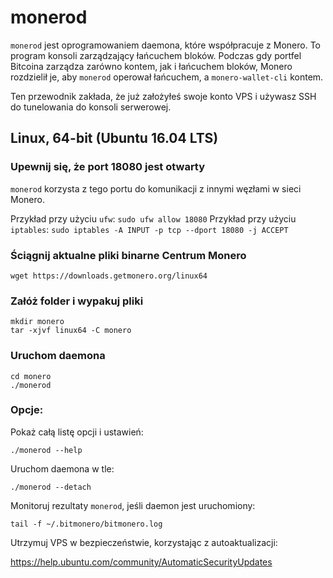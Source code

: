 # monerod

`monerod` jest oprogramowaniem daemona, które współpracuje z Monero. To program konsoli zarządzający łańcuchem bloków. Podczas gdy portfel Bitcoina zarządza zarówno kontem, jak i łańcuchem bloków, Monero rozdzielił je, aby `monerod` operował łańcuchem, a `monero-wallet-cli` kontem.

Ten przewodnik zakłada, że już założyłeś swoje konto VPS i używasz SSH do tunelowania do konsoli serwerowej.

## Linux, 64-bit (Ubuntu 16.04 LTS)

### Upewnij się, że port 18080 jest otwarty
`monerod` korzysta z tego portu do komunikacji z innymi węzłami w sieci Monero.

Przykład przy użyciu `ufw`: `sudo ufw allow 18080`
Przykład przy użyciu `iptables`: `sudo iptables -A INPUT -p tcp --dport 18080 -j ACCEPT`

### Ściągnij aktualne pliki binarne Centrum Monero

    wget https://downloads.getmonero.org/linux64

### Załóż folder i wypakuj pliki

    mkdir monero
    tar -xjvf linux64 -C monero

### Uruchom daemona

    cd monero
    ./monerod

### Opcje:

Pokaż całą listę opcji i ustawień:

    ./monerod --help

Uruchom daemona w tle:

    ./monerod --detach

Monitoruj rezultaty `monerod`, jeśli daemon jest uruchomiony:

    tail -f ~/.bitmonero/bitmonero.log
    
Utrzymuj VPS w bezpieczeństwie, korzystając z autoaktualizacji:

https://help.ubuntu.com/community/AutomaticSecurityUpdates


